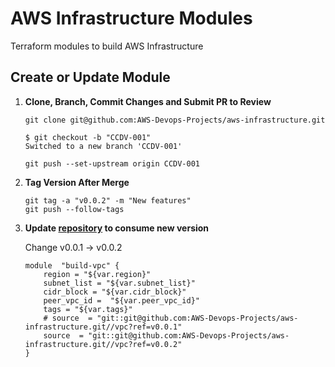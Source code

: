 # AWS Infrastructure Modules
Terraform modules to build AWS Infrastructure


## Create or Update Module



1. **Clone, Branch, Commit Changes and Submit PR to Review**
    ```
    git clone git@github.com:AWS-Devops-Projects/aws-infrastructure.git
    ```
    ```
    $ git checkout -b "CCDV-001"
    Switched to a new branch 'CCDV-001'
    ```
    ```
    git push --set-upstream origin CCDV-001
    ```
2. **Tag Version After Merge**
    ```
    git tag -a "v0.0.2" -m "New features"
    git push --follow-tags 
    ```
3. **Update [repository](https://github.com/SamsonGudise/aws-infrastructure) to consume new version**
    
    Change v0.0.1 -> v0.0.2
    ```
    module  "build-vpc" {
        region = "${var.region}"
        subnet_list = "${var.subnet_list}"
        cidr_block = "${var.cidr_block}"
        peer_vpc_id =  "${var.peer_vpc_id}"
        tags = "${var.tags}"
        # source  = "git::git@github.com:AWS-Devops-Projects/aws-infrastructure.git//vpc?ref=v0.0.1"
        source  = "git::git@github.com:AWS-Devops-Projects/aws-infrastructure.git//vpc?ref=v0.0.2"
    }
